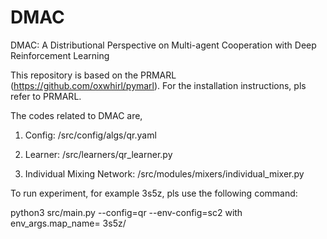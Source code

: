 # DMAC
DMAC:  A Distributional Perspective on Multi-agent Cooperation with Deep Reinforcement Learning

This repository is based on the PRMARL (https://github.com/oxwhirl/pymarl). For the installation instructions, pls refer to PRMARL.

The codes related to DMAC are,

1) Config: /src/config/algs/qr.yaml 

2) Learner: /src/learners/qr_learner.py 

3) Individual Mixing Network: /src/modules/mixers/individual_mixer.py  


To run experiment, for example 3s5z, pls use the following command:

python3 src/main.py --config=qr --env-config=sc2 with env_args.map_name= 3s5z/


